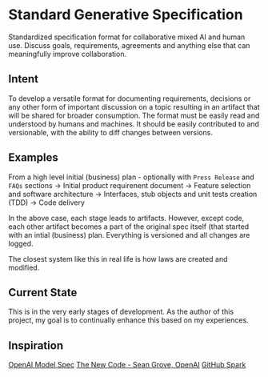 # Standard Generative Specification
Standardized specification format for collaborative mixed AI and human use. Discuss goals, requirements, agreements and anything else that can meaningfully improve collaboration.

## Intent
To develop a versatile format for documenting requirements, decisions or any other form of important discussion on a topic resulting in an artifact that will be shared for broader consumption. The format must be easily read and understood by humans and machines. It should be easily contributed to and versionable, with the ability to diff changes between versions.

## Examples
From a high level initial (business) plan - optionally with `Press Release` and `FAQs` sections
  -> Initial product requirenent document
    -> Feature selection and software architecture
      -> Interfaces, stub objects and unit tests creation (TDD)
        -> Code delivery

In the above case, each stage leads to artifacts. However, except code, each other artifact becomes a part of the original spec itself (that started with an intial (business) plan. Everything is versioned and all changes are logged.

The closest system like this in real life is how laws are created and modified. 

## Current State
This is in the very early stages of development. As the author of this project, my goal is to continually enhance this based on my experiences.

## Inspiration
[OpenAI Model Spec](https://model-spec.openai.com/2025-09-12.html)
[The New Code - Sean Grove, OpenAI](https://www.youtube.com/watch?v=8rABwKRsec4)
[GitHub Spark](https://github.com/features/spark)
